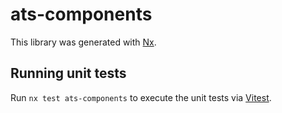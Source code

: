 # ats-components

This library was generated with [Nx](https://nx.dev).

## Running unit tests

Run `nx test ats-components` to execute the unit tests via [Vitest](https://vitest.dev/).
